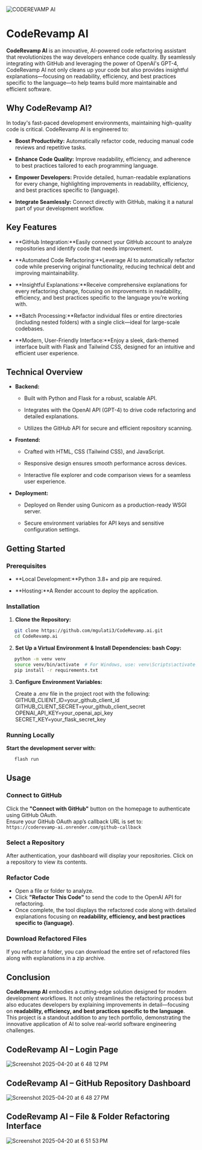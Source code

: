 ![CODEREVAMP AI](https://github.com/user-attachments/assets/a3ba9078-656e-4bb2-b017-342260391d2f)


CodeRevamp AI
=============

**CodeRevamp AI** is an innovative, AI-powered code refactoring assistant that revolutionizes the way developers enhance code quality. By seamlessly integrating with GitHub and leveraging the power of OpenAI's GPT-4, CodeRevamp AI not only cleans up your code but also provides insightful explanations—focusing on readability, efficiency, and best practices specific to the language—to help teams build more maintainable and efficient software.

Why CodeRevamp AI?
------------------

In today's fast-paced development environments, maintaining high-quality code is critical. CodeRevamp AI is engineered to:

*   **Boost Productivity:** Automatically refactor code, reducing manual code reviews and repetitive tasks.
    
*   **Enhance Code Quality:** Improve readability, efficiency, and adherence to best practices tailored to each programming language.
    
*   **Empower Developers:** Provide detailed, human-readable explanations for every change, highlighting improvements in readability, efficiency, and best practices specific to {language}.
    
*   **Integrate Seamlessly:** Connect directly with GitHub, making it a natural part of your development workflow.
    

Key Features
------------

*   **GitHub Integration:**Easily connect your GitHub account to analyze repositories and identify code that needs improvement.
    
*   **Automated Code Refactoring:**Leverage AI to automatically refactor code while preserving original functionality, reducing technical debt and improving maintainability.
    
*   **Insightful Explanations:**Receive comprehensive explanations for every refactoring change, focusing on improvements in readability, efficiency, and best practices specific to the language you’re working with.
    
*   **Batch Processing:**Refactor individual files or entire directories (including nested folders) with a single click—ideal for large-scale codebases.
    
*   **Modern, User-Friendly Interface:**Enjoy a sleek, dark-themed interface built with Flask and Tailwind CSS, designed for an intuitive and efficient user experience.
    

Technical Overview
------------------

*   **Backend:**
    
    *   Built with Python and Flask for a robust, scalable API.
        
    *   Integrates with the OpenAI API (GPT-4) to drive code refactoring and detailed explanations.
        
    *   Utilizes the GitHub API for secure and efficient repository scanning.
        
*   **Frontend:**
    
    *   Crafted with HTML, CSS (Tailwind CSS), and JavaScript.
        
    *   Responsive design ensures smooth performance across devices.
        
    *   Interactive file explorer and code comparison views for a seamless user experience.
        
*   **Deployment:**
    
    *   Deployed on Render using Gunicorn as a production-ready WSGI server.
        
    *   Secure environment variables for API keys and sensitive configuration settings.
        

Getting Started
---------------

### Prerequisites

*   **Local Development:**Python 3.8+ and pip are required.
    
*   **Hosting:**A Render account to deploy the application.
    

### Installation

1. **Clone the Repository:**

```bash
   git clone https://github.com/mgulati3/CodeRevamp.ai.git
   cd CodeRevamp.ai
```

2. **Set Up a Virtual Environment & Install Dependencies: bash Copy:**

```bash
   python -m venv venv
   source venv/bin/activate  # For Windows, use: venv\Scripts\activate
   pip install -r requirements.txt
```

3. **Configure Environment Variables:**

   Create a .env file in the project root with the following:
       GITHUB_CLIENT_ID=your_github_client_id
       GITHUB_CLIENT_SECRET=your_github_client_secret
       OPENAI_API_KEY=your_openai_api_key
       SECRET_KEY=your_flask_secret_key

### Running Locally

**Start the development server with:**

```bash
   flash run
```


## Usage

### Connect to GitHub
Click the **"Connect with GitHub"** button on the homepage to authenticate using GitHub OAuth.  
Ensure your GitHub OAuth app’s callback URL is set to:  
`https://coderevamp-ai.onrender.com/github-callback`

### Select a Repository
After authentication, your dashboard will display your repositories. Click on a repository to view its contents.

### Refactor Code
- Open a file or folder to analyze.
- Click **"Refactor This Code"** to send the code to the OpenAI API for refactoring.
- Once complete, the tool displays the refactored code along with detailed explanations focusing on **readability, efficiency, and best practices specific to {language}**.

### Download Refactored Files
If you refactor a folder, you can download the entire set of refactored files along with explanations in a zip archive.


## Conclusion

**CodeRevamp AI** embodies a cutting-edge solution designed for modern development workflows. It not only streamlines the refactoring process but also educates developers by explaining improvements in detail—focusing on **readability, efficiency, and best practices specific to the language**. This project is a standout addition to any tech portfolio, demonstrating the innovative application of AI to solve real-world software engineering challenges.



## CodeRevamp AI – Login Page

![Screenshot 2025-04-20 at 6 48 12 PM](https://github.com/user-attachments/assets/9de1a3d5-22a9-421f-8790-ae3f3a15493f)

## CodeRevamp AI – GitHub Repository Dashboard

![Screenshot 2025-04-20 at 6 48 27 PM](https://github.com/user-attachments/assets/24a53353-be19-480c-8d99-276de2c060b2)

## CodeRevamp AI – File & Folder Refactoring Interface

![Screenshot 2025-04-20 at 6 51 53 PM](https://github.com/user-attachments/assets/bdf099aa-29d8-4192-84ec-f04598cfa430)




